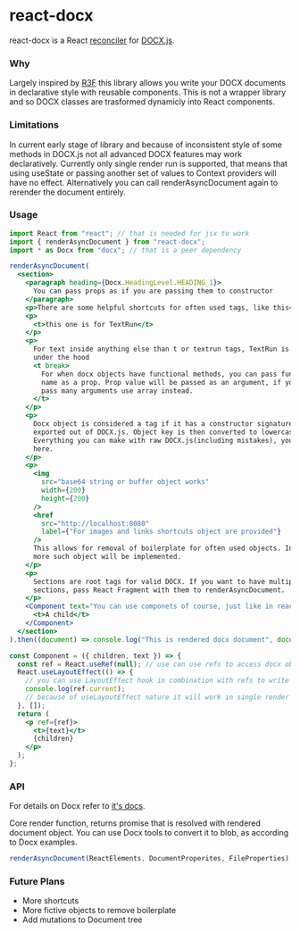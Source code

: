 # react-docx

react-docx is a React [reconciler](https://github.com/facebook/react/tree/master/packages/react-reconciler) for [DOCX.js](https://github.com/dolanmiu/docx).

### Why

Largely inspired by [R3F](https://github.com/react-spring/react-three-fiber) this library allows you write your DOCX documents in declarative style with reusable components. This is not a wrapper library and so DOCX classes are trasformed dynamicly into React components.

### Limitations

In current early stage of library and because of inconsistent style of some methods in DOCX.js not all advanced DOCX features may work declaratively. Currently only single render run is supported, that means that using useState or passing another set of values to Context providers will have no effect. Alternatively you can call renderAsyncDocument again to rerender the document entirely.

### Usage

```jsx
import React from "react"; // that is needed for jsx to work
import { renderAsyncDocument } from "react-docx";
import * as Docx from "docx"; // that is a peer dependency

renderAsyncDocument(
  <section>
    <paragraph heading={Docx.HeadingLevel.HEADING_1}>
      You can pass props as if you are passing them to constructor
    </paragraph>
    <p>There are some helpful shortcuts for often used tags, like this</p>
    <p>
      <t>this one is for TextRun</t>
    </p>
    <p>
      For text inside anything else than t or textrun tags, TextRun is created
      under the hood
      <t break>
        For when docx objects have functional methods, you can pass function
        name as a prop. Prop value will be passed as an argument, if you need to
        pass many arguments use array instead.
      </t>
    </p>
    <p>
      Docx object is considered a tag if it has a constructor signature and is
      exported out of DOCX.js. Object key is then converted to lowercase.
      Everything you can make with raw DOCX.js(including mistakes), you can make
      here.
    </p>
    <p>
      <img
        src="base64 string or buffer object works"
        width={200}
        height={200}
      />
      <href
        src="http://localhost:8080"
        label={"For images and links shortcuts object are provided"}
      />
      This allows for removal of boilerplate for often used objects. In future
      more such object will be implemented.
    </p>
    <p>
      Sections are root tags for valid DOCX. If you want to have multiple
      sections, pass React Fragment with them to renderAsyncDocument.
    </p>
    <Component text="You can use componets of course, just like in react!">
      <t>A child</t>
    </Component>
  </section>
).then((document) => console.log("This is rendered docx document", document));

const Component = ({ children, text }) => {
  const ref = React.useRef(null); // use can use refs to access docx objects
  React.useLayoutEffect(() => {
    // you can use LayoutEffect hook in combination with refs to write imperative code( hacks for example)
    console.log(ref.current);
    // because of useLayoutEffect nature it will work in single render as opposed to regular useEffect
  }, []);
  return (
    <p ref={ref}>
      <t>{text}</t>
      {children}
    </p>
  );
};
```

### API

For details on Docx refer to [it's docs](https://docx.js.org).

Core render function, returns promise that is resolved with rendered document object. You can use Docx tools to convert it to blob, as according to Docx examples.

```jsx
renderAsyncDocument(ReactElements, DocumentProperites, FileProperties);
```

### Future Plans

- More shortcuts
- More fictive objects to remove boilerplate
- Add mutations to Document tree
